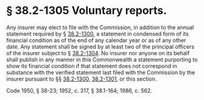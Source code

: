 # § 38.2-1305 Voluntary reports.

<p>Any insurer may elect to file with the Commission, in addition to the annual statement required by § <a href='http://law.lis.virginia.gov/vacode/38.2-1300/'>38.2-1300</a>, a statement in condensed form of its financial condition as of the end of any calendar year or as of any other date. Any statement shall be signed by at least two of the principal officers of the insurer subject to § <a href='http://law.lis.virginia.gov/vacode/38.2-1304/'>38.2-1304</a>. No insurer nor anyone on its behalf shall publish in any manner in this Commonwealth a statement purporting to show its financial condition if that statement does not correspond in substance with the verified statement last filed with the Commission by the insurer pursuant to §§ <a href='http://law.lis.virginia.gov/vacode/38.2-1300/'>38.2-1300</a>, <a href='http://law.lis.virginia.gov/vacode/38.2-1301/'>38.2-1301</a>, or this section.</p><p>Code 1950, § 38-23; 1952, c. 317, § 38.1-164; 1986, c. 562.</p>